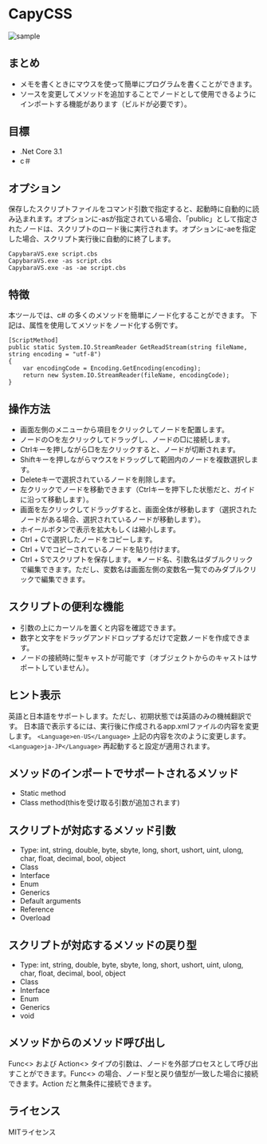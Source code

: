 # CapyCSS
![sample](https://user-images.githubusercontent.com/63950487/91655061-fd3a7380-eae8-11ea-97e2-f4d868b25e97.png)

## まとめ
* メモを書くときにマウスを使って簡単にプログラムを書くことができます。
* ソースを変更してメソッドを追加することでノードとして使用できるようにインポートする機能があります（ビルドが必要です）。

## 目標
* .Net Core 3.1
* c＃

## オプション
保存したスクリプトファイルをコマンド引数で指定すると、起動時に自動的に読み込まれます。オプションに-asが指定されている場合、「public」として指定されたノードは、スクリプトのロード後に実行されます。オプションに-aeを指定した場合、スクリプト実行後に自動的に終了します。
```
CapybaraVS.exe script.cbs
CapybaraVS.exe -as script.cbs
CapybaraVS.exe -as -ae script.cbs
```

## 特徴
本ツールでは、c# の多くのメソッドを簡単にノード化することができます。
下記は、属性を使用してメソッドをノード化する例です。
```
[ScriptMethod]
public static System.IO.StreamReader GetReadStream(string fileName, string encoding = "utf-8")
{
    var encodingCode = Encoding.GetEncoding(encoding);
    return new System.IO.StreamReader(fileName, encodingCode);
}
```

## 操作方法
* 画面左側のメニューから項目をクリックしてノードを配置します。
* ノードの○を左クリックしてドラッグし、ノードの□に接続します。
* Ctrlキーを押しながら□を左クリックすると、ノードが切断されます。
* Shiftキーを押しながらマウスをドラッグして範囲内のノードを複数選択します。
* Deleteキーで選択されているノードを削除します。
* 左クリックでノードを移動できます（Ctrlキーを押下した状態だと、ガイドに沿って移動します）。
* 画面を左クリックしてドラッグすると、画面全体が移動します（選択されたノードがある場合、選択されているノードが移動します）。
* ホイールボタンで表示を拡大もしくは縮小します。
* Ctrl + Cで選択したノードをコピーします。
* Ctrl + Vでコピーされているノードを貼り付けます。
* Ctrl + Sでスクリプトを保存します。
※ノード名、引数名はダブルクリックで編集できます。ただし、変数名は画面左側の変数名一覧でのみダブルクリックで編集できます。

## スクリプトの便利な機能
* 引数の上にカーソルを置くと内容を確認できます。
* 数字と文字をドラッグアンドドロップするだけで定数ノードを作成できます。
* ノードの接続時に型キャストが可能です（オブジェクトからのキャストはサポートしていません）。

## ヒント表示
英語と日本語をサポートします。ただし、初期状態では英語のみの機械翻訳です。
日本語で表示するには、実行後に作成されるapp.xmlファイルの内容を変更します。
```<Language>en-US</Language>```
上記の内容を次のように変更します。
```<Language>ja-JP</Language>```
再起動すると設定が適用されます。

## メソッドのインポートでサポートされるメソッド
* Static method
* Class method(thisを受け取る引数が追加されます)

## スクリプトが対応するメソッド引数
* Type: int, string, double, byte, sbyte, long, short, ushort, uint, ulong, char, float, decimal, bool, object
* Class
* Interface
* Enum
* Generics
* Default arguments
* Reference
* Overload

## スクリプトが対応するメソッドの戻り型
* Type: int, string, double, byte, sbyte, long, short, ushort, uint, ulong, char, float, decimal, bool, object
* Class
* Interface
* Enum
* Generics
* void

## メソッドからのメソッド呼び出し
Func<> および Action<> タイプの引数は、ノードを外部プロセスとして呼び出すことができます。Func<> の場合、ノード型と戻り値型が一致した場合に接続できます。Action だと無条件に接続できます。

## ライセンス
MITライセンス
